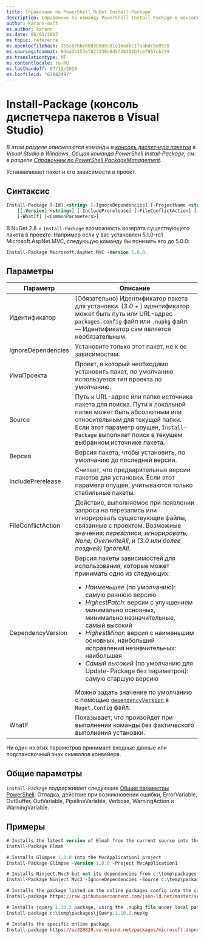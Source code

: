 ```yaml
---
title: Справочник по PowerShell NuGet Install-Package
description: Справочник по команду PowerShell Install-Package в консоли диспетчера пакетов NuGet в Visual Studio.
author: karann-msft
ms.author: karann
ms.date: 06/01/2017
ms.topic: reference
ms.openlocfilehash: 755c87bbc68d3b688c81e16edbc1faabdc9e0520
ms.sourcegitcommit: 0dea3b153ef823230a9d5f38351b7cef057cb299
ms.translationtype: MT
ms.contentlocale: ru-RU
ms.lasthandoff: 07/12/2019
ms.locfileid: "67842497"
---
```

# <a name="install-package-package-manager-console-in-visual-studio"></a>Install-Package (консоль диспетчера пакетов в Visual Studio)

*В этом разделе описываются команды в [консоль диспетчера пакетов](package-manager-console.md) в Visual Studio в Windows. Общая команда PowerShell Install-Package, см. в разделе [Справочник по PowerShell PackageManagement](/powershell/module/packagemanagement/?view=powershell-6).*

Устанавливает пакет и его зависимости в проект.

## <a name="syntax"></a>Синтаксис

```ps
Install-Package [-Id] <string> [-IgnoreDependencies] [-ProjectName <string>] [[-Source] <string>] 
    [[-Version] <string>] [-IncludePrerelease] [-FileConflictAction] [-DependencyVersion]
    [-WhatIf] [<CommonParameters>]
```

В NuGet 2.8 + `Install-Package` возможность возврата существующего пакета в проекте. Например если у вас установлен 5.1.0-rc1 Microsoft.AspNet.MVC, следующую команду бы понизить его до 5.0.0:

```ps
Install-Package Microsoft.AspNet.MVC -Version 5.0.0.
```

## <a name="parameters"></a>Параметры

| Параметр | Описание |
| --- | --- |
| Идентификатор | (Обязательно) Идентификатор пакета для установки. (*3.0 +* ) идентификатор может быть путь или URL-адрес `packages.config` файл или `.nupkg` файл. — Идентификатор сам является необязательным. |
| IgnoreDependencies | Установите только этот пакет, не к ее зависимостям. |
| ИмяПроекта | Проект, в который необходимо установить пакет, по умолчанию используется тип проекта по умолчанию. |
| Source | Путь к URL-адрес или папке источника пакета для поиска. Пути к локальной папке может быть абсолютным или относительным для текущей папки. Если этот параметр опущен, `Install-Package` выполняет поиск в текущем выбранном источнике пакета. |
| Версия | Версия пакета, чтобы установить, по умолчанию до последней версии. |
| IncludePrerelease | Считает, что предварительные версии пакетов для установки. Если этот параметр опущен, учитываются только стабильные пакеты. |
| FileConflictAction | Действие, выполняемое при появлении запроса на перезапись или игнорировать существующие файлы, связанные с проектом. Возможные значения: *перезаписи, игнорировать, None, OverwriteAll*, и *(3.0 или более поздней)* *IgnoreAll*. |
| DependencyVersion | Версия пакеты зависимостей для использования, которые может принимать одно из следующих:<br/><ul><li>*Наименьшее* (по умолчанию): самую раннюю версию</li><li>*HighestPatch*: версии с улучшением минимально основных, минимально незначительные, самый высокий</li><li>*HighestMinor*: версия с наименьшим основных, наибольший исправления незначительных: наибольшая</li><li>*Самый высокий* (по умолчанию для Update-Package без параметров): самую старшую версию</li></ul>Можно задать значение по умолчанию с помощью [ `dependencyVersion` ](../reference/nuget-config-file.md#config-section) в `Nuget.Config` файл. |
| WhatIf | Показывает, что произойдет при выполнении команды без фактического выполнения установки. |

Ни один из этих параметров принимает входные данные или подстановочный знак символов конвейера.

## <a name="common-parameters"></a>Общие параметры

`Install-Package` поддерживает следующие [Общие параметры PowerShell](http://go.microsoft.com/fwlink/?LinkID=113216): Отладка, действие при возникновении ошибки, ErrorVariable, OutBuffer, OutVariable, PipelineVariable, Verbose, WarningAction и WarningVariable.

## <a name="examples"></a>Примеры

```ps
# Installs the latest version of Elmah from the current source into the default project
Install-Package Elmah

# Installs Glimpse 1.0.0 into the MvcApplication1 project
Install-Package Glimpse -Version 1.0.0 -Project MvcApplication1

# Installs Ninject.Mvc3 but not its dependencies from c:\temp\packages
Install-Package Ninject.Mvc3 -IgnoreDependencies -Source c:\temp\packages

# Installs the package listed on the online packages.config into the current project
Install-package https://raw.githubusercontent.com/json-ld.net/master/src/JsonLD/packages.config

# Installs jquery 1.10.2 package, using the .nupkg file under local path of c:\temp\packages
Install-package c:\temp\packages\jQuery.1.10.2.nupkg

# Installs the specific online package
Install-package https://az320820.vo.msecnd.net/packages/microsoft.aspnet.mvc.5.2.3.nupkg
```
